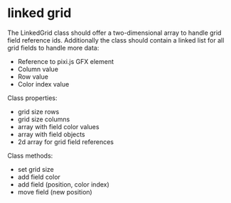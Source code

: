 # linked grid

The LinkedGrid class should offer a two-dimensional array to handle grid field reference ids. 
Additionally the class should contain a linked list for all grid fields to handle more data:
* Reference to pixi.js GFX element
* Column value
* Row value
* Color index value

Class properties:
* grid size rows
* grid size columns
* array with field color values
* array with field objects
* 2d array for grid field references

Class methods:
* set grid size
* add field color
* add field (position, color index)
* move field (new position)
